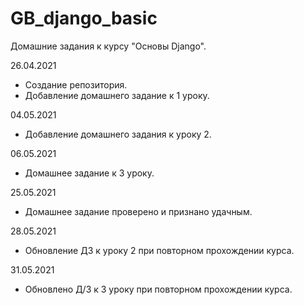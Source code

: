 # GB_django_basic
Домашние задания к курсу "Основы Django".

26.04.2021
+ Создание репозитория.
+ Добавление домашнего задание к 1 уроку.

04.05.2021
+ Добавление домашнего задания к уроку 2.

06.05.2021
+ Домашнее задание к 3 уроку.

25.05.2021
* Домашнее задание проверено и признано удачным.

28.05.2021
* Обновление ДЗ к уроку 2 при повторном прохождении курса.

31.05.2021
+ Обновлено Д/З к 3 уроку при повторном прохождении курса.
